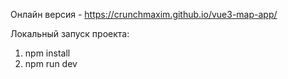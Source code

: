 Онлайн версия - https://crunchmaxim.github.io/vue3-map-app/

Локальный запуск проекта: 
1. npm install 
2. npm run dev
